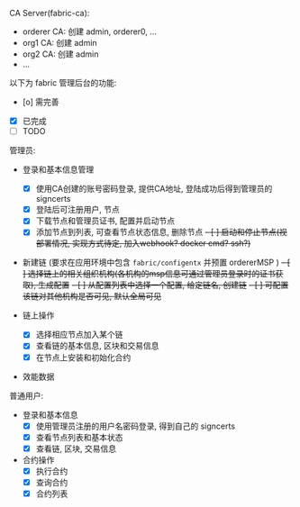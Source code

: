 CA Server(fabric-ca):
- orderer CA: 创建 admin, orderer0, ...
- org1 CA: 创建 admin
- org2 CA:  创建 admin
- ...

以下为 fabric 管理后台的功能:

- [o] 需完善
- [x] 已完成
- [ ] TODO

管理员:

* 登录和基本信息管理
    - [x] 使用CA创建的账号密码登录, 提供CA地址, 登陆成功后得到管理员的 signcerts
    - [x] 登陆后可注册用户, 节点
    - [x] 下载节点和管理员证书, 配置并启动节点
    - [x] 添加节点到列表, 可查看节点状态信息, 删除节点
    ~~- [ ] 启动和停止节点(视部署情况, 实现方式待定, 加入webhook? docker cmd? ssh?)~~
* 新建链 (要求在应用环境中包含 `fabric/configentx` 并预置 ordererMSP )
    ~~- [ ] 选择链上的相关组织机构(各机构的msp信息可通过管理员登录时的证书获取), 生成配置~~
    ~~- [ ] 从配置列表中选择一个配置, 给定链名, 创建链~~
    ~~- [ ] 可配置该链对其他机构是否可见, 默认全局可见~~
    
* 链上操作 
    - [x] 选择相应节点加入某个链
    - [x] 查看链的基本信息, 区块和交易信息
    - [x] 在节点上安装和初始化合约
* 效能数据


普通用户:

* 登录和基本信息
    - [x] 使用管理员注册的用户名密码登录, 得到自己的 signcerts
    - [x] 查看节点列表和基本状态
    - [x] 查看链, 区块, 交易信息
* 合约操作
    - [x] 执行合约
    - [x] 查询合约
    - [x] 合约列表

